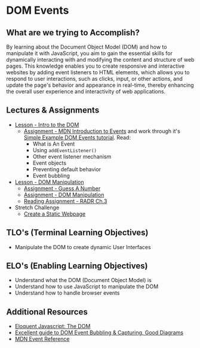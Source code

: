 # DOM Events

## What are we trying to Accomplish?

By learning about the Document Object Model (DOM) and how to manipulate it with JavaScript, you aim to gain the essential skills for dynamically interacting with and modifying the content and structure of web pages. This knowledge enables you to create responsive and interactive websites by adding event listeners to HTML elements, which allows you to respond to user interactions, such as clicks, input, or other actions, and update the page's behavior and appearance in real-time, thereby enhancing the overall user experience and interactivity of web applications.

## Lectures & Assignments

- [Lesson - Intro to the DOM](./1-intro-dom.md)
  - [Assignment - MDN Introduction to Events](https://developer.mozilla.org/en-US/docs/Learn/JavaScript/Building_blocks/Events) and work through it's [Simple Example DOM Events tutorial](https://developer.mozilla.org/en-US/docs/Learn/JavaScript/Building_blocks/Events#a_simple_example). Read: 
    - What is An Event
    - Using `addEventListener()`
    - Other event listener mechanism
    - Event objects
    - Preventing default behavior
    - Event bubbling
- [Lesson - DOM Manipulation](./2-manipulating-dom.md)
  - [Assignment - Guess A Number](https://github.com/Code-Platoon-Assignments/html-number-guessing-game.git)
  - [Assignment - DOM Manipulation](https://github.com/Code-Platoon-Assignments/html-dom-manipulation.git)
  - [Reading Assignment - RADR Ch.3](https://drive.google.com/file/d/1rPqa4ygtGHo01omVSYpAviDmvXKX7RL1/view?usp=drive_link)
- Stretch Challenge
  - [Create a Static Webpage](https://github.com/Code-Platoon-Assignments/html-static-webpage.git)

## TLO's (Terminal Learning Objectives)

- Manipulate the DOM to create dynamic User Interfaces

## ELO's (Enabling Learning Objectives)

- Understand what the DOM (Document Object Model) is
- Understand how to use JavaScript to manipulate the DOM
- Understand how to handle browser events

## Additional Resources

- [Eloquent Javascript: The DOM](https://eloquentjavascript.net/14_dom.html)
- [Excellent guide to DOM Event Bubbling & Capturing, Good Diagrams](https://javascript.info/bubbling-and-capturing)
- [MDN Event Reference](https://developer.mozilla.org/en-US/docs/Web/Events)
